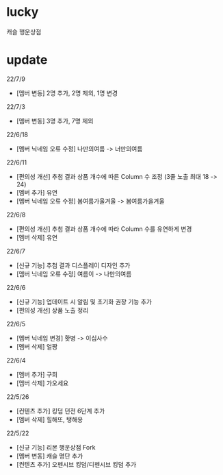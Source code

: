 # lucky

캐슬 행운상점

# update
22/7/9
- [멤버 변동] 2명 추가, 2명 제외, 1명 변경


22/7/3

- [멤버 변동] 3명 추가, 7명 제외

22/6/18

- [멤버 닉네임 오류 수정] 나만의여름 -> 너만의여름

22/6/11

- [편의성 개선] 추첨 결과 상품 개수에 따른 Column 수 조정 (3줄 노출 최대 18 -> 24)
- [멤버 추가] 유연
- [멤버 닉네임 오류 수정] 봄여름가울겨울 -> 봄여름가을겨울

22/6/8

- [편의성 개선] 추첨 결과 상품 개수에 따라 Column 수를 유연하게 변경
- [멤버 삭제] 유연

22/6/7

- [신규 기능] 추첨 결과 디스플레이 디자인 추가
- [멤버 닉네임 오류 수정] 여름이 -> 나만의여름

22/6/6

- [신규 기능] 업데이트 시 알림 및 초기화 권장 기능 추가
- [편의성 개선] 상품 노출 정리

22/6/5

- [멤버 닉네임 변경] 홧병 -> 이십사수
- [멤버 삭제] 얼짱

22/6/4

- [멤버 추가] 구희
- [멤버 삭제] 가오세요

22/5/26

- [컨텐츠 추가] 킹덤 던전 6단계 추가
- [멤버 삭제] 힐해또, 탱해용

22/5/22

- [신규 기능] 리본 행운상점 Fork
- [멤버 변동] 캐슬 명단 추가
- [컨텐츠 추가] 오펜시브 킹덤/디펜시브 킹덤 추가
